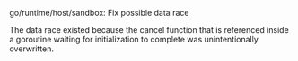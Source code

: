 go/runtime/host/sandbox: Fix possible data race

The data race existed because the cancel function that is referenced inside a
goroutine waiting for initialization to complete was unintentionally
overwritten.
